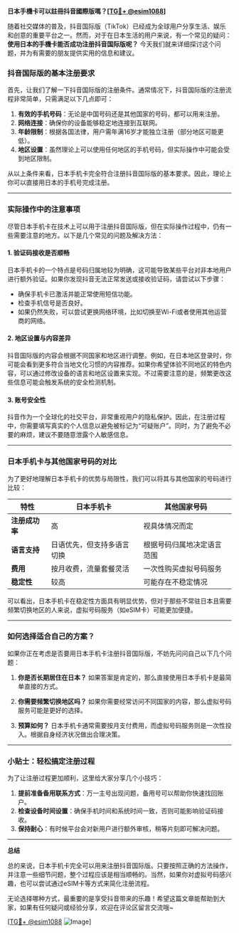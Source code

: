 **日本手機卡可以註冊抖音國際版嗎？[[TG💪+ @esim1088](https://t.me/s/esim1088)]**

随着社交媒体的普及，抖音国际版（TikTok）已经成为全球用户分享生活、娱乐和创意的重要平台之一。然而，对于在日本生活的用户来说，有一个常见的疑问：**使用日本的手機卡能否成功注册抖音国际版呢？** 今天我们就来详细探讨这个问题，并为有需要的朋友提供实用的信息和建议。

### 抖音国际版的基本注册要求

首先，让我们了解一下抖音国际版的注册条件。通常情况下，抖音国际版的注册流程非常简单，只需满足以下几点即可：

1. **有效的手机号码**：无论是中国号码还是其他国家的号码，都可以用来注册。
2. **网络连接**：确保你的设备能够稳定地连接到互联网。
3. **年龄限制**：根据各国法律，用户需年满16岁才能独立注册（部分地区可能更低）。
4. **地区设置**：虽然理论上可以使用任何地区的手机号码，但实际操作中可能会受到地区限制。

从以上条件来看，日本手机卡完全符合注册抖音国际版的基本要求。因此，理论上你可以直接用日本的手机号完成注册。

---

### 实际操作中的注意事项

尽管日本手机卡在技术上可以用于注册抖音国际版，但在实际操作过程中，仍有一些需要注意的地方。以下是几个常见的问题及解决方法：

#### 1. **验证码接收是否顺畅**
   日本手机卡的一个特点是号码归属地较为明确，这可能导致某些平台对非本地用户进行额外验证。如果你发现抖音无法正常发送或接收验证码，请尝试以下步骤：
   - 确保手机卡已激活并能正常使用短信功能。
   - 检查手机信号是否良好。
   - 如果仍然失败，可以尝试更换网络环境，比如切换至Wi-Fi或者使用其他运营商的网络。

#### 2. **地区设置与内容差异**
   抖音国际版的内容会根据不同国家和地区进行调整。例如，在日本地区登录时，你可能会看到更多符合当地文化习惯的内容推荐。如果你希望体验不同地区的特色内容，可以通过修改设备的语言和地区设置来实现。不过需要注意的是，频繁更改这些信息可能会触发系统的安全检测机制。

#### 3. **账号安全性**
   抖音作为一个全球化的社交平台，非常重视用户的隐私保护。因此，在注册过程中，你需要填写真实的个人信息以避免被标记为“可疑账户”。同时，为了避免不必要的麻烦，建议不要随意泄露个人敏感信息。

---

### 日本手机卡与其他国家号码的对比

为了更好地理解日本手机卡的优势与局限性，我们可以将其与其他国家的号码进行比较：

| 特性           | 日本手机卡                   | 其他国家号码                 |
|----------------|-------------------------------|------------------------------|
| **注册成功率** | 高                             | 视具体情况而定               |
| **语言支持**   | 日语优先，但支持多语言切换     | 根据号码归属地决定语言范围    |
| **费用**       | 按月收费，流量套餐灵活         | 一次性购买虚拟号码服务        |
| **稳定性**     | 较高                           | 可能存在不稳定情况            |

可以看出，日本手机卡在稳定性方面具有明显优势，但对于那些不常驻日本且需要频繁切换地区的人来说，虚拟号码服务（如eSIM卡）可能更加便捷。

---

### 如何选择适合自己的方案？

如果你正在考虑是否要用日本手机卡注册抖音国际版，不妨先问问自己以下几个问题：

1. **你是否长期居住在日本？**
   如果答案是肯定的，那么直接使用日本手机卡是最简单直接的方式。

2. **你需要频繁切换地区吗？**
   如果你需要经常访问不同国家的内容，那么虚拟号码服务可能是更好的选择。

3. **预算如何？**
   日本手机卡通常需要按月支付费用，而虚拟号码服务则是一次性投入。根据自身经济状况做出合理决策。

---

### 小贴士：轻松搞定注册过程

为了让注册过程更加顺利，这里给大家分享几个小技巧：

1. **提前准备备用联系方式**：万一主号出现问题，备用号可以帮助你快速找回账户。
2. **检查设备时间设置**：确保手机时间和系统时间一致，否则可能影响验证码接收。
3. **保持耐心**：有时候平台会对新用户进行额外审核，稍等片刻即可解决问题。

---

**总结**

总的来说，日本手机卡完全可以用来注册抖音国际版。只要按照正确的方法操作，并注意一些细节问题，整个过程应该是相当顺畅的。当然，如果你对虚拟号码感兴趣，也可以尝试通过eSIM卡等方式来简化注册流程。

无论选择哪种方式，最重要的是享受抖音带来的乐趣！希望这篇文章能帮助到大家，如果有任何疑问或经验分享，欢迎在评论区留言交流哦~

[[TG💪+ @esim1088](https://t.me/s/esim1088) ![Image](https://i.postimg.cc/4NQfJmqS/Snipaste-2025-05-13-00-14-12.png)]